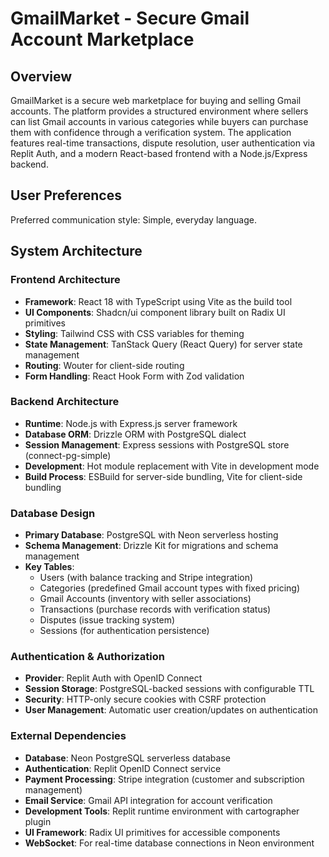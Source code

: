 # GmailMarket - Secure Gmail Account Marketplace

## Overview

GmailMarket is a secure web marketplace for buying and selling Gmail accounts. The platform provides a structured environment where sellers can list Gmail accounts in various categories while buyers can purchase them with confidence through a verification system. The application features real-time transactions, dispute resolution, user authentication via Replit Auth, and a modern React-based frontend with a Node.js/Express backend.

## User Preferences

Preferred communication style: Simple, everyday language.

## System Architecture

### Frontend Architecture
- **Framework**: React 18 with TypeScript using Vite as the build tool
- **UI Components**: Shadcn/ui component library built on Radix UI primitives
- **Styling**: Tailwind CSS with CSS variables for theming
- **State Management**: TanStack Query (React Query) for server state management
- **Routing**: Wouter for client-side routing
- **Form Handling**: React Hook Form with Zod validation

### Backend Architecture
- **Runtime**: Node.js with Express.js server framework
- **Database ORM**: Drizzle ORM with PostgreSQL dialect
- **Session Management**: Express sessions with PostgreSQL store (connect-pg-simple)
- **Development**: Hot module replacement with Vite in development mode
- **Build Process**: ESBuild for server-side bundling, Vite for client-side bundling

### Database Design
- **Primary Database**: PostgreSQL with Neon serverless hosting
- **Schema Management**: Drizzle Kit for migrations and schema management
- **Key Tables**:
  - Users (with balance tracking and Stripe integration)
  - Categories (predefined Gmail account types with fixed pricing)
  - Gmail Accounts (inventory with seller associations)
  - Transactions (purchase records with verification status)
  - Disputes (issue tracking system)
  - Sessions (for authentication persistence)

### Authentication & Authorization
- **Provider**: Replit Auth with OpenID Connect
- **Session Storage**: PostgreSQL-backed sessions with configurable TTL
- **Security**: HTTP-only secure cookies with CSRF protection
- **User Management**: Automatic user creation/updates on authentication

### External Dependencies

- **Database**: Neon PostgreSQL serverless database
- **Authentication**: Replit OpenID Connect service
- **Payment Processing**: Stripe integration (customer and subscription management)
- **Email Service**: Gmail API integration for account verification
- **Development Tools**: Replit runtime environment with cartographer plugin
- **UI Framework**: Radix UI primitives for accessible components
- **WebSocket**: For real-time database connections in Neon environment